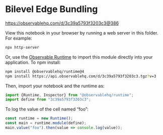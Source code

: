 # Bilevel Edge Bundling

https://observablehq.com/d/3c39a5793f3203c3@386

View this notebook in your browser by running a web server in this folder. For
example:

~~~sh
npx http-server
~~~

Or, use the [Observable Runtime](https://github.com/observablehq/runtime) to
import this module directly into your application. To npm install:

~~~sh
npm install @observablehq/runtime@4
npm install https://api.observablehq.com/d/3c39a5793f3203c3.tgz?v=3
~~~

Then, import your notebook and the runtime as:

~~~js
import {Runtime, Inspector} from "@observablehq/runtime";
import define from "3c39a5793f3203c3";
~~~

To log the value of the cell named “foo”:

~~~js
const runtime = new Runtime();
const main = runtime.module(define);
main.value("foo").then(value => console.log(value));
~~~
